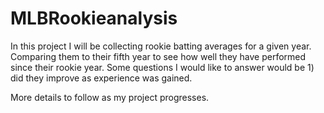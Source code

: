 # MLBRookieanalysis
In this project I will be collecting rookie batting averages for a given year. Comparing them to their fifth year to see how well they have performed since their rookie year. Some questions I would like to answer would be 1) did they improve as experience was gained.

More details to follow as my project progresses.